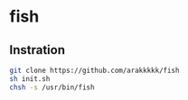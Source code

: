 # fish
## Instration
```sh
git clone https://github.com/arakkkkk/fish
sh init.sh
chsh -s /usr/bin/fish
```

